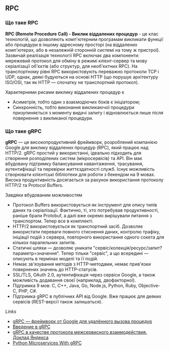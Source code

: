 ## RPC

### Що таке RPC

**RPC (Remote Procedure Call) - Виклик віддалених процедур** - це клас технологій, що дозволяють комп'ютерним програмам викликати функції або процедури в іншому адресному просторі (на віддалених комп'ютерах, або в незалежній сторонній системі на тому ж пристрої). Зазвичай реалізація технології RPC включає два компоненти: мережевий протокол для обміну в режимі клієнт-сервер та мову серіалізації об'єктів (або структур, для необ'єктних RPC). На транспортному рівні RPC використовують переважно протоколи TCP і UDP, однак, деякі будуються на основі HTTP (що порушує архітектуру ISO/OSI, так як HTTP — спочатку не транспортний протокол).

Характерними рисами виклику віддалених процедур є

- Асиметрія, тобто один з взаємодіючих боків є ініціатором;
- Синхронність, тобто виконання викликаючої процедури призупиняється з моменту видачі запиту і відновлюється лише після повернення з викликаної процедури.


### Що таке gRPC

**gRPC** — це високопродуктивний фреймворк, розроблений компанією Google для виклику віддалених процедур (RPC), який працює над HTTP/2.
gRPC простий у використанні, ідеально підходить для створення розподілених систем (мікросервісів) та API. Він має вбудовану підтримку балансування навантаження, трасування, аутентифікації та перевірки життєздатності служб. Існує можливість створювати клієнтські бібліотеки для роботи з бекендом на 9 мовах. Висока продуктивність досягається за рахунок використання протоколу HTTP/2 та Protocol Buffers.

Завдяки вбудованим можливостям

- Протокол Buffers використовується як інструмент для опису типів даних та серіалізації. Фактично, ті, хто потребував продуктивності, раніше брали Protobuf, а далі вже окремо вирішували питання з транспортом. Тепер все в комплекті.
- HTTP/2 використовується як транспортний засіб. Дозволяє використати переваги повного стиснення даних, контролю трафіку, ініціації подій з сервера, повторного використання одного сокета для кількох паралельних запитів.
- Статичні шляхи — дозволяє уникати "сервіс/колекція/ресурс/запит?параметр=значення". Тепер тільки "сервіс", а що всередині — описують в термінах моделі та її подій.
- Немає зв'язування методів з HTTP-методами, немає прив'язки повернених значень до HTTP-статусів.
- SSL/TLS, OAuth 2.0, аутентифікація через сервіси Google, а також можливість додавання своєї (наприклад, двофакторної).
- Підтримка 9 мов: C, C++, Java, Go, Node.js, Python, Ruby, Objective-C, PHP, C#.
- Підтримка gRPC в публічних API від Google. Вже працює для деяких сервісів (REST-версії також залишаться).

*Links*

- [gRPC — фреймворк от Google для удалённого вызова процедур](https://habr.com/ru/company/infopulse/blog/265805/)
- [Введение в gRPC](https://blog.maddevs.io/introduction-to-grpc-6de0d9c0fe61)
- [gRPC в качестве протокола межсервисного взаимодействия. Доклад Яндекса](https://habr.com/ru/company/yandex/blog/484068/)
- [Python Microservices With gRPC](https://realpython.com/python-microservices-grpc/)
